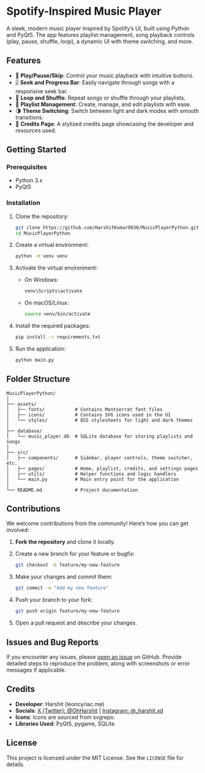 # Spotify-Inspired Music Player

A sleek, modern music player inspired by Spotify’s UI, built using Python and PyQt5. The app features playlist management, song playback controls (play, pause, shuffle, loop), a dynamic UI with theme switching, and more.

## Features

- 🎵 **Play/Pause/Skip**: Control your music playback with intuitive buttons.
- 🎚️ **Seek and Progress Bar**: Easily navigate through songs with a responsive seek bar.
- 🔄 **Loop and Shuffle**: Repeat songs or shuffle through your playlists.
- 📃 **Playlist Management**: Create, manage, and edit playlists with ease.
- 🌗 **Theme Switching**: Switch between light and dark modes with smooth transitions.
- 📜 **Credits Page**: A stylized credits page showcasing the developer and resources used.

## Getting Started

### Prerequisites

- Python 3.x
- PyQt5

### Installation

1. Clone the repository:

   ```bash
   git clone https://github.com/HarshitKumar9030/MusicPlayerPython.git
   cd MusicPlayerPython
   ```

2. Create a virtual environment:

   ```bash
   python -m venv venv
   ```

3. Activate the virtual environment:

   - On Windows:
     ```bash
     venv\Scripts\activate
     ```
   - On macOS/Linux:
     ```bash
     source venv/bin/activate
     ```

4. Install the required packages:

   ```bash
   pip install -r requirements.txt
   ```

5. Run the application:

   ```bash
   python main.py
   ```

## Folder Structure

```
MusicPlayerPython/
│
├── assets/
│   ├── fonts/           # Contains Montserrat font files
│   ├── icons/           # Contains SVG icons used in the UI
│   └── styles/          # QSS stylesheets for light and dark themes
│
├── database/
│   └── music_player.db  # SQLite database for storing playlists and songs
│
├── src/
│   ├── components/      # Sidebar, player controls, theme switcher, etc.
│   ├── pages/           # Home, playlist, credits, and settings pages
│   ├── utils/           # Helper functions and logic handlers
│   └── main.py          # Main entry point for the application
│
└── README.md            # Project documentation
```

## Contributions

We welcome contributions from the community! Here’s how you can get involved:

1. **Fork the repository** and clone it locally.
2. Create a new branch for your feature or bugfix:

   ```bash
   git checkout -b feature/my-new-feature
   ```

3. Make your changes and commit them:

   ```bash
   git commit -m "Add my new feature"
   ```

4. Push your branch to your fork:

   ```bash
   git push origin feature/my-new-feature
   ```

5. Open a pull request and describe your changes.

## Issues and Bug Reports

If you encounter any issues, please [open an issue](https://github.com/HarshitKumar9030/MusicPlayerPython/issues) on GitHub. Provide detailed steps to reproduce the problem, along with screenshots or error messages if applicable.

## Credits

- **Developer**: Harshit (leoncyriac.me)
- **Socials**: [X (Twitter): @OhHarshit](https://twitter.com/OhHarshit) | [Instagram: @\_harshit.xd](https://instagram.com/_harshit.xd)
- **Icons**: Icons are sourced from svgrepo.
- **Libraries Used**: PyQt5, pygame, SQLite

## License

This project is licensed under the MIT License. See the `LICENSE` file for details.
